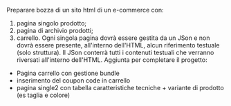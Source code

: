 Preparare bozza di un sito html di un e-commerce con:
1) pagina singolo prodotto;
2) pagina di archivio prodotti;
3) carrello.
Ogni singola pagina dovrà essere gestita da un JSon e non dovrà essere presente, all'interno dell'HTML, alcun riferimento testuale (solo struttura). Il JSon conterrà tutti i contenuti testuali che verranno riversati all'interno  dell'HTML.
Aggiunta per completare il progetto:
- Pagina carrello con gestione bundle
- inserimento del coupon code in carrello
- pagina single2 con tabella caratteristiche tecniche + variante di prodotto (es taglia e colore)
